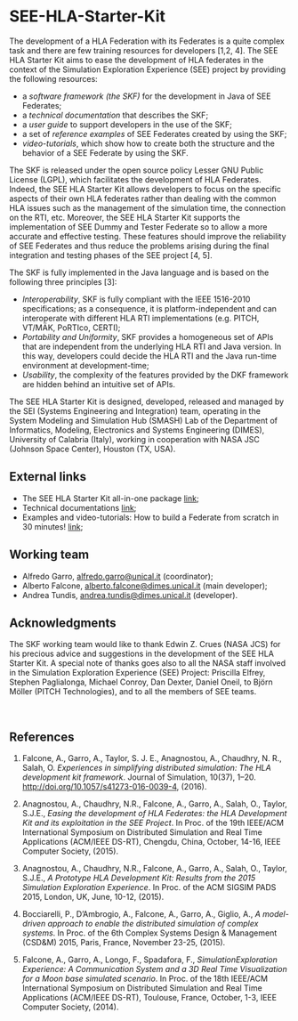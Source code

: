 # SEE-HLA-Starter-Kit

The development of a HLA Federation with its Federates is a quite complex task and there are few training resources for developers [1,2, 4]. The SEE HLA Starter Kit aims to ease the development of HLA federates in the context of the Simulation Exploration Experience (SEE) project by providing the following resources:

- a *software framework (the SKF)* for the development in Java of SEE Federates;
- a *technical documentation* that describes the SKF;
- a *user guide* to support developers in the use of the SKF;
- a set of *reference examples* of SEE Federates created by using the SKF;
- *video-tutorials*, which show how to create both the structure and the behavior of a SEE Federate by using the SKF.
The SKF is released under the open source policy Lesser GNU Public License (LGPL), which facilitates the development of HLA Federates. Indeed, the SEE HLA Starter Kit allows developers to focus on the specific aspects of their own HLA federates rather than dealing with the common HLA issues such as the management of the simulation time, the connection on the RTI, etc. Moreover, the SEE HLA Starter Kit supports the implementation of SEE Dummy and Tester Federate so to allow a more accurate and effective testing. These features should improve the reliability of SEE Federates and thus reduce the problems arising during the final integration and testing phases of the SEE project [4, 5].
The SKF is fully implemented in the Java language and is based on the following three principles [3]: 
	
-  *Interoperability*, SKF is fully compliant with the IEEE 1516-2010 specifications; as a consequence, it is platform-independent and can interoperate with different HLA RTI implementations (e.g. PITCH, VT/MÄK, PoRTIco, CERTI);
-  *Portability and Uniformity*, SKF provides a homogeneous set of APIs that are independent from the underlying HLA RTI and Java version. In this way, developers could decide the HLA RTI and the Java run-time environment at development-time;
-  *Usability*, the complexity of the features provided by the DKF framework are hidden behind an intuitive set of APIs.

The SEE HLA Starter Kit is designed, developed, released and managed by the SEI (Systems Engineering and Integration) team, operating in the System Modeling and Simulation Hub (SMASH) Lab of the Department of Informatics, Modeling, Electronics and Systems Engineering (DIMES), University of Calabria (Italy), working in cooperation with NASA JSC (Johnson Space Center), Houston (TX, USA).

## **External links**

- The SEE HLA Starter Kit all-in-one package [link](https://drive.google.com/drive/folders/0B5VINCL02C8rQ0xZYmhaTjFfRGc?usp=sharing);
- Technical documentations [link](https://drive.google.com/file/d/0B5VINCL02C8rdktZSGZSdXMyQUE/view?usp=sharing);
- Examples and video-tutorials: How to build a Federate from scratch in 30 minutes! [link](https://drive.google.com/open?id=0B6Txsul1iIJma3pITXE1M2hSOVk);

## **Working team**

*  Alfredo Garro, [alfredo.garro@unical.it](mailto:alfredo.garro@unical.it) (coordinator);
*  Alberto Falcone, [alberto.falcone@dimes.unical.it](mailto:alberto.falcone@dimes.unical.it) (main developer); 
*  Andrea Tundis, [andrea.tundis@dimes.unical.it](mailto:andrea.tundis@dimes.unical.it) (developer).

## **Acknowledgments**

The SKF working team would like to thank Edwin Z. Crues (NASA JCS) for his precious advice and suggestions in the development of the SEE HLA Starter Kit. A special note of thanks goes also to all the NASA staff involved in the Simulation Exploration Experience (SEE) Project: Priscilla Elfrey, Stephen Paglialonga, Michael Conroy, Dan Dexter, Daniel Oneil, to Björn Möller (PITCH Technologies), and to all the members of SEE teams.

<br>
 
## **References**

1.  Falcone, A., Garro, A., Taylor, S. J. E., Anagnostou, A., Chaudhry, N. R., Salah, O. *Experiences in simplifying distributed simulation: The HLA development kit framework*. Journal of Simulation, 10(37), 1–20. http://doi.org/10.1057/s41273-016-0039-4, (2016).

2. Anagnostou, A., Chaudhry, N.R., Falcone, A., Garro, A., Salah, O., Taylor, S.J.E., *Easing the development of HLA Federates: the HLA Development Kit and its exploitation in the SEE Project*. In Proc. of the 19th IEEE/ACM International Symposium on Distributed Simulation and Real Time Applications (ACM/IEEE DS-RT), Chengdu, China, October, 14-16, IEEE Computer Society, (2015).

3. Anagnostou, A., Chaudhry, N.R., Falcone, A., Garro, A., Salah, O., Taylor, S.J.E., *A Prototype HLA Development Kit: Results from the 2015 Simulation Exploration Experience*. In Proc. of the ACM SIGSIM PADS 2015, London, UK, June, 10-12, (2015).

4. Bocciarelli, P., D’Ambrogio, A., Falcone, A., Garro, A., Giglio, A., *A model-driven approach to enable the distributed simulation of complex systems*. In Proc. of the 6th Complex Systems Design & Management (CSD&M) 2015, Paris, France, November 23-25, (2015).

5. Falcone, A., Garro, A., Longo, F., Spadafora, F., *SimulationExploration Experience: A Communication System and a 3D Real Time Visualization for a Moon base simulated scenario*. In Proc. of the 18th IEEE/ACM International Symposium on Distributed Simulation and Real Time Applications (ACM/IEEE DS-RT), Toulouse, France, October, 1-3, IEEE Computer Society, (2014).